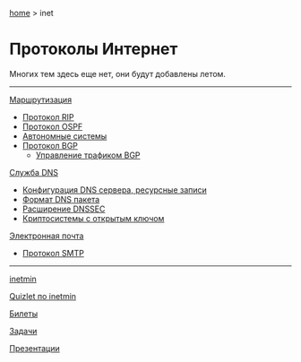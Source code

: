 <script type="text/x-mathjax-config">MathJax.Hub.Config({tex2jax: {inlineMath: [['$','$'], ['\(','\)']]}});</script><script src='https://cdnjs.cloudflare.com/ajax/libs/mathjax/2.7.5/MathJax.js?config=TeX-MML-AM_CHTML' async></script>
[home](../) > inet

# Протоколы Интернет

Многих тем здесь еще нет, они будут добавлены летом.

------

[Маршрутизация](routing)

* [Протокол RIP](routing/rip)
* [Протокол OSPF](routing/ospf)
* [Автономные системы](as)
* [Протокол BGP](routing/bgp)
  * [Управление трафиком BGP](routing/bgp/traffic)

[Служба DNS](dns)

* [Конфигурация DNS сервера, ресурсные записи](dns/config)
* [Формат DNS пакета](dns/format)
* [Расширение DNSSEC](dns/dnssec)
* [Криптосистемы с открытым ключом](dns/crypto)

[Электронная почта](email)

* [Протокол SMTP](email/smtp)

------

[inetmin](inetmin)

[Quizlet по inetmin](https://quizlet.com/join/yVSXV8DXb)

[Билеты](exam)

[Задачи](tasks)

[Презентации](http://solod.zz.mu/edu/inet/)